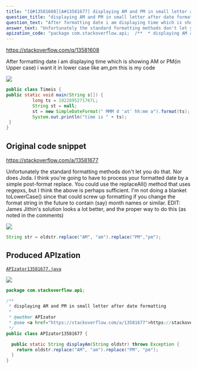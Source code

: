 ```yaml
---
title: "[Q#13581608][A#13581677] displaying AM and PM in small letter after date formatting"
question_title: "displaying AM and PM in small letter after date formatting"
question_text: "After formatting date i am displaying time which is showing AM or PM(in Upper case)  i want it in lower case like am,pm this is my code"
answer_text: "Unfortunately the standard formatting methods don't let you do that. Nor does Joda. I think you're going to have to process your formatted date by a simple post-format replace. You could use the replaceAll() method that uses regepxs, but I think the above is perhaps sufficient. I'm not doing a blanket toLowerCase() since that could screw up formatting if you change the format string in the future to contain (say) month names or similar. EDIT: James Jithin's solution looks a lot better, and the proper way to do this (as noted in the comments)"
apization_code: "package com.stackoverflow.api;  /**  * displaying AM and PM in small letter after date formatting  *  * @author APIzator  * @see <a href=\"https://stackoverflow.com/a/13581677\">https://stackoverflow.com/a/13581677</a>  */ public class APIzator13581677 {    public static String displayAm(String oldstr) throws Exception {     return oldstr.replace(\"AM\", \"am\").replace(\"PM\", \"pm\");   } }"
---
```


https://stackoverflow.com/q/13581608

After formatting date i am displaying time which is showing AM or PM(in Upper case)
 i want it in lower case like am,pm
this is my code


<div class="code-logo"><img src="/stackoverflow.png" /></div>

```java
public class Timeis {
public static void main(String s[]) {
          long ts = 1022895271767L;
          String st = null;  
          st = new SimpleDateFormat(" MMM d 'at' hh:mm a").format(ts);
          System.out.println("time is " + ts);  
 }
}
```


## Original code snippet

https://stackoverflow.com/a/13581677

Unfortunately the standard formatting methods don&#x27;t let you do that. Nor does Joda. I think you&#x27;re going to have to process your formatted date by a simple post-format replace.
You could use the replaceAll() method that uses regepxs, but I think the above is perhaps sufficient. I&#x27;m not doing a blanket toLowerCase() since that could screw up formatting if you change the format string in the future to contain (say) month names or similar.
EDIT: James Jithin&#x27;s solution looks a lot better, and the proper way to do this (as noted in the comments)

<div class="code-logo"><img src="/stackoverflow.png" /></div>

```java
String str = oldstr.replace("AM", "am").replace("PM","pm");
```

## Produced APIzation

[`APIzator13581677.java`](https://github.com/pasqualesalza/apization-temp/raw/main/data/search/APIzator13581677.java)

<div class="code-logo"><img src="/apizator.png" /></div>

```java
package com.stackoverflow.api;

/**
 * displaying AM and PM in small letter after date formatting
 *
 * @author APIzator
 * @see <a href="https://stackoverflow.com/a/13581677">https://stackoverflow.com/a/13581677</a>
 */
public class APIzator13581677 {

  public static String displayAm(String oldstr) throws Exception {
    return oldstr.replace("AM", "am").replace("PM", "pm");
  }
}

```